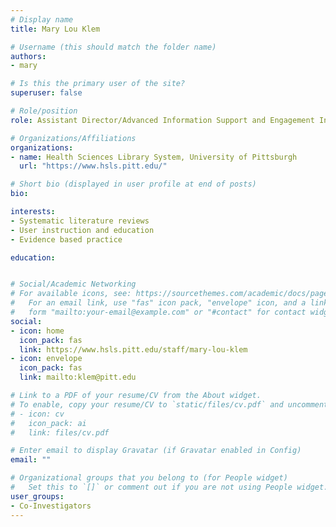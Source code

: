 ```yaml
---
# Display name
title: Mary Lou Klem

# Username (this should match the folder name)
authors:
- mary

# Is this the primary user of the site?
superuser: false

# Role/position
role: Assistant Director/Advanced Information Support and Engagement Initiatives

# Organizations/Affiliations
organizations:
- name: Health Sciences Library System, University of Pittsburgh
  url: "https://www.hsls.pitt.edu/"

# Short bio (displayed in user profile at end of posts)
bio:

interests:
- Systematic literature reviews
- User instruction and education
- Evidence based practice

education:


# Social/Academic Networking
# For available icons, see: https://sourcethemes.com/academic/docs/page-builder/#icons
#   For an email link, use "fas" icon pack, "envelope" icon, and a link in the
#   form "mailto:your-email@example.com" or "#contact" for contact widget.
social:
- icon: home
  icon_pack: fas
  link: https://www.hsls.pitt.edu/staff/mary-lou-klem
- icon: envelope
  icon_pack: fas
  link: mailto:klem@pitt.edu

# Link to a PDF of your resume/CV from the About widget.
# To enable, copy your resume/CV to `static/files/cv.pdf` and uncomment the lines below.
# - icon: cv
#   icon_pack: ai
#   link: files/cv.pdf

# Enter email to display Gravatar (if Gravatar enabled in Config)
email: ""

# Organizational groups that you belong to (for People widget)
#   Set this to `[]` or comment out if you are not using People widget.
user_groups:
- Co-Investigators
---
```

